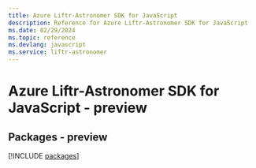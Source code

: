 ```yaml
---
title: Azure Liftr-Astronomer SDK for JavaScript
description: Reference for Azure Liftr-Astronomer SDK for JavaScript
ms.date: 02/29/2024
ms.topic: reference
ms.devlang: javascript
ms.service: liftr-astronomer
---
```

# Azure Liftr-Astronomer SDK for JavaScript - preview
## Packages - preview
[!INCLUDE [packages](liftr-astronomer-index.md)]